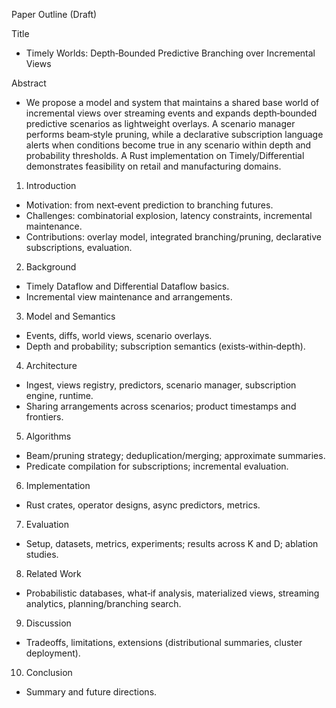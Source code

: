 Paper Outline (Draft)

Title
- Timely Worlds: Depth‑Bounded Predictive Branching over Incremental Views

Abstract
- We propose a model and system that maintains a shared base world of incremental views over streaming events and expands depth‑bounded predictive scenarios as lightweight overlays. A scenario manager performs beam‑style pruning, while a declarative subscription language alerts when conditions become true in any scenario within depth and probability thresholds. A Rust implementation on Timely/Differential demonstrates feasibility on retail and manufacturing domains.

1. Introduction
- Motivation: from next‑event prediction to branching futures.
- Challenges: combinatorial explosion, latency constraints, incremental maintenance.
- Contributions: overlay model, integrated branching/pruning, declarative subscriptions, evaluation.

2. Background
- Timely Dataflow and Differential Dataflow basics.
- Incremental view maintenance and arrangements.

3. Model and Semantics
- Events, diffs, world views, scenario overlays.
- Depth and probability; subscription semantics (exists‑within‑depth).

4. Architecture
- Ingest, views registry, predictors, scenario manager, subscription engine, runtime.
- Sharing arrangements across scenarios; product timestamps and frontiers.

5. Algorithms
- Beam/pruning strategy; deduplication/merging; approximate summaries.
- Predicate compilation for subscriptions; incremental evaluation.

6. Implementation
- Rust crates, operator designs, async predictors, metrics.

7. Evaluation
- Setup, datasets, metrics, experiments; results across K and D; ablation studies.

8. Related Work
- Probabilistic databases, what‑if analysis, materialized views, streaming analytics, planning/branching search.

9. Discussion
- Tradeoffs, limitations, extensions (distributional summaries, cluster deployment).

10. Conclusion
- Summary and future directions.

